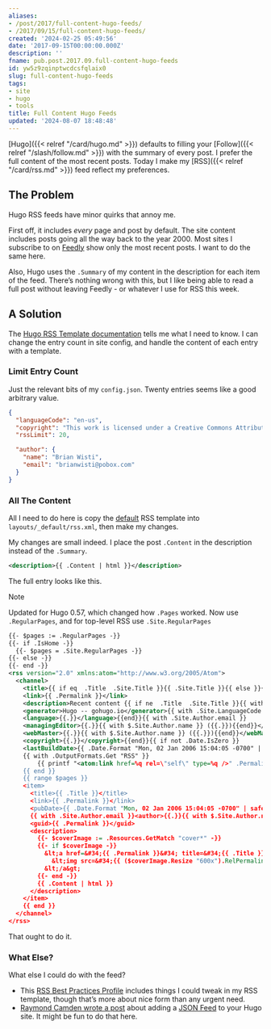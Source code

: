 ```yaml
---
aliases:
- /post/2017/full-content-hugo-feeds/
- /2017/09/15/full-content-hugo-feeds/
created: '2024-02-25 05:49:56'
date: '2017-09-15T00:00:00.000Z'
description: ''
fname: pub.post.2017.09.full-content-hugo-feeds
id: yw5z9zqinptwcdcsfqlaix0
slug: full-content-hugo-feeds
tags:
- site
- hugo
- tools
title: Full Content Hugo Feeds
updated: '2024-08-07 18:48:48'
---
```


[Hugo]({{< relref "/card/hugo.md" >}}) defaults to filling your [Follow]({{< relref "/slash/follow.md" >}}) with the summary of every post. I prefer the full content of the most recent posts. Today I make my [RSS]({{< relref "/card/rss.md" >}}) feed reflect my preferences.

## The Problem

Hugo RSS feeds have minor quirks that annoy me.

First off, it includes *every* page and post by default. The site content includes posts going all the way back to the year 2000. Most sites I subscribe to on [Feedly](https://feedly.com/) show only the most recent posts. I want to do the same here.

Also, Hugo uses the `.Summary` of my content in the description for each item of the feed. There’s nothing wrong with this, but I like being able to read a full post without leaving Feedly - or whatever I use for RSS this week.

## A Solution

The [Hugo RSS Template documentation](https://gohugo.io/templates/rss/) tells me what I need to know. I can change the entry count in site config, and handle the content of each entry with a template.

### Limit Entry Count

Just the relevant bits of my `config.json`. Twenty entries seems like a good arbitrary value.

```json
{
  "languageCode": "en-us",
  "copyright": "This work is licensed under a Creative Commons Attribution-ShareAlike 4.0 International License",
  "rssLimit": 20,

  "author": {
    "name": "Brian Wisti",
    "email": "brianwisti@pobox.com"
  }
}
```

### All The Content

All I need to do here is copy the [default](https://gohugo.io/templates/rss/#the-embedded-rss-xml) RSS template into `layouts/_default/rss.xml`, then make my changes.

My changes are small indeed. I place the post `.Content` in the description instead of the `.Summary`.

```xml
<description>{{ .Content | html }}</description>
```

The full entry looks like this.

> [!NOTE]
> Updated for Hugo 0.57, which changed how `.Pages` worked. Now use `.RegularPages`, and for top-level RSS use `.Site.RegularPages`

```xml
{{- $pages := .RegularPages -}}
{{- if .IsHome -}}
  {{- $pages = .Site.RegularPages -}}
{{- else -}}
{{- end -}}
<rss version="2.0" xmlns:atom="http://www.w3.org/2005/Atom">
  <channel>
    <title>{{ if eq  .Title  .Site.Title }}{{ .Site.Title }}{{ else }}{{ with .Title }}{{.}} on {{ end }}{{ .Site.Title }}{{ end }}</title>
    <link>{{ .Permalink }}</link>
    <description>Recent content {{ if ne  .Title  .Site.Title }}{{ with .Title }}in {{.}} {{ end }}{{ end }}on {{ .Site.Title }}</description>
    <generator>Hugo -- gohugo.io</generator>{{ with .Site.LanguageCode }}
    <language>{{.}}</language>{{end}}{{ with .Site.Author.email }}
    <managingEditor>{{.}}{{ with $.Site.Author.name }} ({{.}}){{end}}</managingEditor>{{end}}{{ with .Site.Author.email }}
    <webMaster>{{.}}{{ with $.Site.Author.name }} ({{.}}){{end}}</webMaster>{{end}}{{ with .Site.Copyright }}
    <copyright>{{.}}</copyright>{{end}}{{ if not .Date.IsZero }}
    <lastBuildDate>{{ .Date.Format "Mon, 02 Jan 2006 15:04:05 -0700" | safeHTML }}</lastBuildDate>{{ end }}
    {{ with .OutputFormats.Get "RSS" }}
        {{ printf "<atom:link href=%q rel=\"self\" type=%q />" .Permalink .MediaType | safeHTML }}
    {{ end }}
    {{ range $pages }}
    <item>
      <title>{{ .Title }}</title>
      <link>{{ .Permalink }}</link>
      <pubDate>{{ .Date.Format "Mon, 02 Jan 2006 15:04:05 -0700" | safeHTML }}</pubDate>
      {{ with .Site.Author.email }}<author>{{.}}{{ with $.Site.Author.name }} ({{.}}){{end}}</author>{{end}}
      <guid>{{ .Permalink }}</guid>
      <description>
        {{- $coverImage := .Resources.GetMatch "cover*" -}}
        {{- if $coverImage -}}
          &lt;a href=&#34;{{ .Permalink }}&#34; title=&#34;{{ .Title }}&#34;&gt;
            &lt;img src=&#34;{{ ($coverImage.Resize "600x").RelPermalink }}&#34; alt=&#34;{{ .Title }}&#34;&gt;
          &lt;/a&gt;
        {{- end -}}
        {{ .Content | html }}
      </description>
    </item>
    {{ end }}
  </channel>
</rss>
```

That ought to do it.

### What Else?

What else I could do with the feed?

* This [RSS Best Practices Profile](http://www.rssboard.org/rss-profile) includes things I could tweak in my RSS   template, though that’s more about nice form than any urgent need.
* [Raymond Camden wrote a post](https://www.raymondcamden.com/2017/05/18/creating-a-json-feed-for-hugo/) about adding a [JSON Feed](https://jsonfeed.org/) to your Hugo site. It might be fun to do that here.